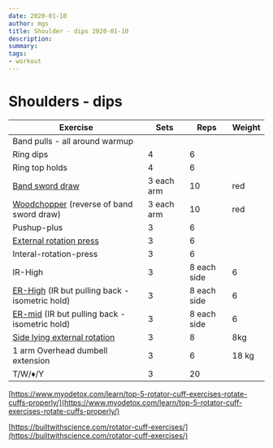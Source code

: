 ```yaml
---
date: 2020-01-10
author: mgs
title: Shoulder - dips 2020-01-10
description: 
summary: 
tags: 
- workout
---
```

# Shoulders - dips
|Exercise |Sets  |Reps  |  Weight|
|--|--|--|--|
|Band pulls - all around warmup||||
|Ring dips|4|6|
|Ring top holds|4|6|
|[Band sword draw](/band-shoulder-sword-draw)|3 each arm|10|red|
|[Woodchopper](/woodchopper) (reverse of band sword draw)|3 each arm|10|red|
|Pushup-plus|3|6||
|[External rotation press](External-rotation-press)|3|6||
|Interal-rotation-press|3|6||
|IR-High|3|8 each side|6|
|[ER-High](/external-rotation-high) (IR but pulling back - isometric hold)|3|8 each side|6|
|[ER-mid](/external-rotation-mid) (IR but pulling back - isometric hold)|3|8 each side|6|
|[Side lying external rotation](/side-lying-external-rotation)|3|8|8kg|
|1 arm Overhead dumbell extension|3|6|18 kg|
|T/W/♦/Y|3|20||


[https://www.myodetox.com/learn/top-5-rotator-cuff-exercises-rotate-cuffs-properly/](https://www.myodetox.com/learn/top-5-rotator-cuff-exercises-rotate-cuffs-properly/)

[https://builtwithscience.com/rotator-cuff-exercises/](https://builtwithscience.com/rotator-cuff-exercises/)
<!--stackedit_data:
eyJoaXN0b3J5IjpbLTE0ODE4NDQwOThdfQ==
-->